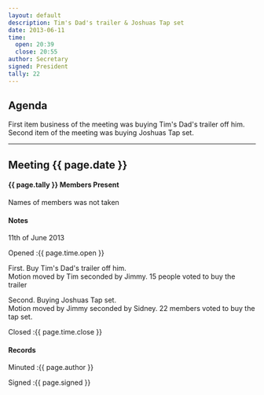 ```yaml
---
layout: default
description: Tim's Dad's trailer & Joshuas Tap set
date: 2013-06-11
time:
  open: 20:39
  close: 20:55
author: Secretary
signed: President
tally: 22
---
```


## Agenda


First item business of the meeting was buying Tim's Dad's trailer off him.  
Second item of the meeting was buying Joshuas Tap set.  

---

## Meeting {{ page.date }}

#### {{ page.tally }} Members Present

Names of members was not taken

#### Notes

11th of June 2013

Opened
:{{ page.time.open }}

First. Buy Tim's Dad's trailer off him.  
Motion moved by Tim seconded by Jimmy. 15 people voted to buy the trailer

Second. Buying Joshuas Tap set.  
Motion moved by Jimmy seconded by Sidney. 22 members voted to buy the tap set.

Closed
:{{ page.time.close }}

#### Records

Minuted
:{{ page.author }}

Signed
:{{ page.signed }}
